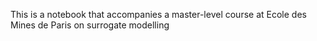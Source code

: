 This is a notebook that accompanies a master-level course at Ecole des Mines de Paris on surrogate modelling 
